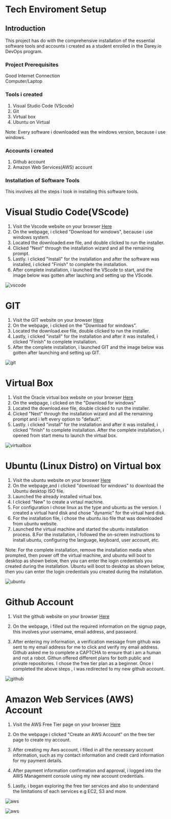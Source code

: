 # Tech Enviroment Setup 

##  Introduction

This project has do with the comprehensive installation of the essential software tools and accounts i created as a student enrolled in the Darey.io DevOps program.

### Project Prerequisites

Good Internet Connection             
Computer/Laptop 

### Tools i created
1. Visual Studio Code (VScode)
2. Git 
3. Virtual box
4. Ubuntu on Virtual


Note: Every software i downloaded was the windows version, because i use windows.

### Accounts i created 

1. Github account
2. Amazon Web Services(AWS) account


### Installation of Software Tools
This involves all the steps i took in installing this software tools.



# Visual Studio Code(VScode)
1. Visit the Vscode website on your browser [Here](https://code.visualstudio.com/download)
2. On the webpage, i clicked "Download for windows", because i use windows system.
3. Located the downloaded.exe file, and double clicked to run the installer.
4. Clicked "Next" through the installation wizard and all the remaining prompt.
5. Lastly. i clicked "Install" for the installation and after the software was installed, i clicked "Finish" to complete the installation.
6. After complete installation, i launched the VScode to start, and the image below was gotten after lauching and setting up the VScode.

![vscode](./img/1.%20vscode.png)






# GIT
1. Visit the GIT website on your browser [Here](https://git-scm.com/downloads)
2. On the webpage, i clicked on the "Download for windows".
3. Located the download.exe file, double clicked to run the installer.
4. Lastly, i clicked "install" for the installation and after it was installed, i clicked "Finish" to complete installation.
5. After the complete installation, i launched GIT and the image below was gotten after launching and setting up GIT. 

![git](./img/2.%20git.png)

# Virtual Box
1. Visit the Oracle virtual box website on your browser [Here](https://www.virtualbox.org/)
2. On the webpage, i clicked on the "Download for windows"
3. Located the download.exe file, double clicked to run the installer.
4. Cicked "Next" through the installation wizard and all the remaining prompt and i left every option to "default".
5. Lastly. i clicked "install" for the installation and after it was installed, i clicked "finish" to complete installation.
After the complete installation, i opened from start menu to launch the virtual box.

![virtualbox](./img/3.%20virtualbox.png)


# Ubuntu (Linux Distro) on Virtual box

1. Visit the ubuntu website on your broswer [Here](https://ubuntu.com/download/desktop) 
2. On the webpage,and i clicked "download for windows" to download the Ubuntu desktop ISO file.
3. Launched the already installed virtual box.
4. I clicked "New" to create a virtaul machine.
5. For configuration i chose linux as the type and ubuntu as the version. I created a virtual hard disk and chose "dynamic" for the virtual hard disk.
6. For the installation file, i chose the ubuntu.iso file that was downloaded from ubuntu website.
7. Launched the virtual machine and started the ubuntu installation process.
8.For the installation, i followed the on-screen instructions to install ubuntu, configuring the language, keyboard, user account, etc.

Note: For the complete installation, remove the installation media when prompted, then power off the virtual machine, and ubuntu will boot to desktop as shown below, then you can enter the login credentials you created during the installation. Ubuntu will boot to desktop as shown below, then you can enter the login credentials you created during the installation.


![ubuntu](./img/4.%20ubuntu.png)


# Github Account

1. Visit the github website on your browser
[Here](https://github.com/)

2. On the webpage, i filled out the required information on the signup page, this involves your username, email address, and password.
3. After entering my information, a verification message from github was sent to my email address for me to click and verify my email address.
Github asked me to complete a CAPTCHA to ensure that i am a human and not a robot.
Githun offered different plans for both public and private repositories. I chose the free tier plan as a beginner.
Once i completed the above steps , i was redirected to my new github account.

![github](./img/5.%20github%20account.png)


# Amazon Web Services (AWS) Account

1. Visit the AWS Free Tier page on your browser [Here](https://aws.amazon.com/free/?p=ft&z=subnav&loc=1&refid=bca0148a-d0f7-495b-96b3-1c83eeb4421d)

2. On the webpage i clicked "Create an AWS Account" on the free tier page to create my account.

2. After creating my Aws account, i filled in all the necessary account information, such as my contact information and credit card information for my payment details.
3. After payment information confirmation and approval, i logged into the AWS Management console using my new account credentials.
4. Lastly, i began exploring the free tier services and also to understand the limitations of each services e.g EC2, S3 and more.

![aws](./img/7.%20aws%20free%20tier.png)


![aws](./img/6.%20aws.png)